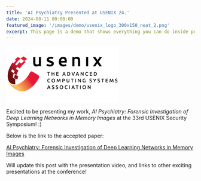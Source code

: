 ```yaml
---
title: 'AI Psychiatry Presented at USENIX 24.'
date: 2024-08-11 00:00:00
featured_image: '/images/demo/usenix_logo_300x150_neat_2.png'
excerpt: This page is a demo that shows everything you can do inside portfolio and blog posts. We've included everything you need to create engaging posts about your work, and show off your case studies in a beautiful way.
---
```


![](/images/initial_photos/usenix_logo_300x150_neat_2.png)

Excited to be presenting my work, *AI Psychiatry: Forensic Investigation of Deep Learning Networks in Memory Images*
at the 33rd USENIX Security Symposium! :)

Below is the link to the accepted paper:

[AI Psychiatry: Forensic Investigation of Deep Learning Networks in Memory Images](https://www.usenix.org/conference/usenixsecurity24/presentation/oygenblik)

Will update this post with the presentation video, and links to other exciting  presentations at the conference! 


